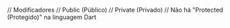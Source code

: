 // Modificadores
// Public (Público)
// Private (Privado)
// Não há "Protected (Protegido)" na linguagem Dart
